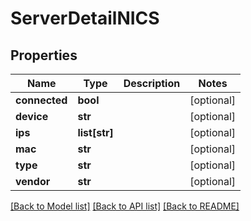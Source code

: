 # ServerDetailNICS

## Properties
Name | Type | Description | Notes
------------ | ------------- | ------------- | -------------
**connected** | **bool** |  | [optional] 
**device** | **str** |  | [optional] 
**ips** | **list[str]** |  | [optional] 
**mac** | **str** |  | [optional] 
**type** | **str** |  | [optional] 
**vendor** | **str** |  | [optional] 

[[Back to Model list]](./README.md#documentation-for-models) [[Back to API list]](../README.md#documentation-for-api-endpoints) [[Back to README]](../README.md)

